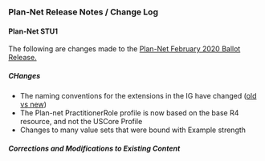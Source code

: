 <div xmlns="http://www.w3.org/1999/xhtml" xmlns:xsi="http://www.w3.org/2001/XMLSchema-instance" xsi:schemaLocation="http://hl7.org/fhir ../../input-cache/schemas-r5/fhir-single.xsd">

<h3><a name="ReleaseNotes"></a>Plan-Net Release Notes / Change Log</h3>

<h4>Plan-Net STU1</h4>
<p>The following are changes made to the <a href="http://hl7.org/fhir/us/davinci-pdex-plan-net/2020Feb/"> Plan-Net February 2020 Ballot Release.</a></p>

<h5>CHanges</h5>
<ul>
    <li>The naming conventions for the extensions in the IG have changed (<a href="http://hl7.org/fhir/us/davinci-pdex-plan-net/2020Feb/extensions.html">old</a.> vs <a href="./extensions.html">new</a>) </li>
    <li>The Plan-net PractitionerRole profile is now based on the base R4 resource, and not the USCore Profile</li>
    <li>Changes to many value sets that were bound with Example strength</li>
</ul>

<h5>Corrections and Modifications to Existing Content</h5>
<ul>
</ul>


</div>

